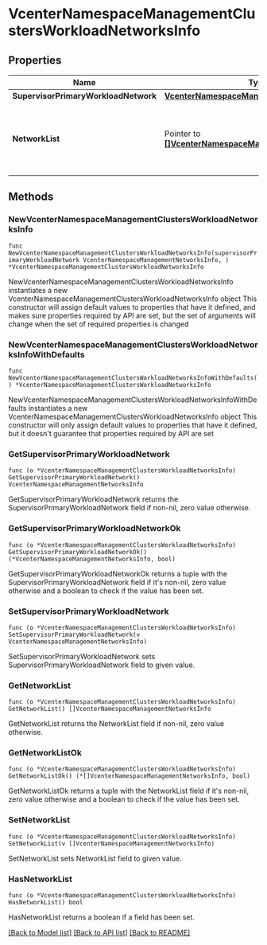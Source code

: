 # VcenterNamespaceManagementClustersWorkloadNetworksInfo

## Properties

Name | Type | Description | Notes
------------ | ------------- | ------------- | -------------
**SupervisorPrimaryWorkloadNetwork** | [**VcenterNamespaceManagementNetworksInfo**](VcenterNamespaceManagementNetworksInfo.md) |  | 
**NetworkList** | Pointer to [**[]VcenterNamespaceManagementNetworksInfo**](VcenterNamespaceManagementNetworksInfo.md) | List of vSphere Namespaces networks associated with this cluster. | [optional] 

## Methods

### NewVcenterNamespaceManagementClustersWorkloadNetworksInfo

`func NewVcenterNamespaceManagementClustersWorkloadNetworksInfo(supervisorPrimaryWorkloadNetwork VcenterNamespaceManagementNetworksInfo, ) *VcenterNamespaceManagementClustersWorkloadNetworksInfo`

NewVcenterNamespaceManagementClustersWorkloadNetworksInfo instantiates a new VcenterNamespaceManagementClustersWorkloadNetworksInfo object
This constructor will assign default values to properties that have it defined,
and makes sure properties required by API are set, but the set of arguments
will change when the set of required properties is changed

### NewVcenterNamespaceManagementClustersWorkloadNetworksInfoWithDefaults

`func NewVcenterNamespaceManagementClustersWorkloadNetworksInfoWithDefaults() *VcenterNamespaceManagementClustersWorkloadNetworksInfo`

NewVcenterNamespaceManagementClustersWorkloadNetworksInfoWithDefaults instantiates a new VcenterNamespaceManagementClustersWorkloadNetworksInfo object
This constructor will only assign default values to properties that have it defined,
but it doesn't guarantee that properties required by API are set

### GetSupervisorPrimaryWorkloadNetwork

`func (o *VcenterNamespaceManagementClustersWorkloadNetworksInfo) GetSupervisorPrimaryWorkloadNetwork() VcenterNamespaceManagementNetworksInfo`

GetSupervisorPrimaryWorkloadNetwork returns the SupervisorPrimaryWorkloadNetwork field if non-nil, zero value otherwise.

### GetSupervisorPrimaryWorkloadNetworkOk

`func (o *VcenterNamespaceManagementClustersWorkloadNetworksInfo) GetSupervisorPrimaryWorkloadNetworkOk() (*VcenterNamespaceManagementNetworksInfo, bool)`

GetSupervisorPrimaryWorkloadNetworkOk returns a tuple with the SupervisorPrimaryWorkloadNetwork field if it's non-nil, zero value otherwise
and a boolean to check if the value has been set.

### SetSupervisorPrimaryWorkloadNetwork

`func (o *VcenterNamespaceManagementClustersWorkloadNetworksInfo) SetSupervisorPrimaryWorkloadNetwork(v VcenterNamespaceManagementNetworksInfo)`

SetSupervisorPrimaryWorkloadNetwork sets SupervisorPrimaryWorkloadNetwork field to given value.


### GetNetworkList

`func (o *VcenterNamespaceManagementClustersWorkloadNetworksInfo) GetNetworkList() []VcenterNamespaceManagementNetworksInfo`

GetNetworkList returns the NetworkList field if non-nil, zero value otherwise.

### GetNetworkListOk

`func (o *VcenterNamespaceManagementClustersWorkloadNetworksInfo) GetNetworkListOk() (*[]VcenterNamespaceManagementNetworksInfo, bool)`

GetNetworkListOk returns a tuple with the NetworkList field if it's non-nil, zero value otherwise
and a boolean to check if the value has been set.

### SetNetworkList

`func (o *VcenterNamespaceManagementClustersWorkloadNetworksInfo) SetNetworkList(v []VcenterNamespaceManagementNetworksInfo)`

SetNetworkList sets NetworkList field to given value.

### HasNetworkList

`func (o *VcenterNamespaceManagementClustersWorkloadNetworksInfo) HasNetworkList() bool`

HasNetworkList returns a boolean if a field has been set.


[[Back to Model list]](../README.md#documentation-for-models) [[Back to API list]](../README.md#documentation-for-api-endpoints) [[Back to README]](../README.md)


